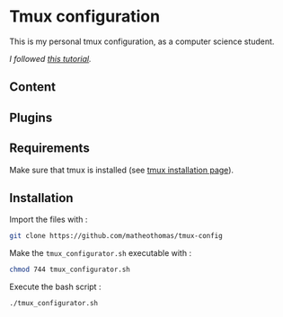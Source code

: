 # Tmux configuration

This is my personal tmux configuration, as a computer science student.

*I followed [this tutorial](https://www.josean.com/posts/tmux-setup).*
## Content

## Plugins

## Requirements
Make sure that tmux is installed (see [tmux installation page](https://github.com/tmux/tmux/wiki/Installing)).

## Installation

Import the files with :
```bash
git clone https://github.com/matheothomas/tmux-config
```

Make the `tmux_configurator.sh` executable with :
```bash
chmod 744 tmux_configurator.sh
```

Execute the bash script :
```bash
./tmux_configurator.sh
```
